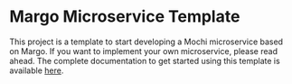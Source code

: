 Margo Microservice Template
===========================

This project is a template to start developing a Mochi microservice based on Margo.
If you want to implement your own microservice, please read ahead.
The complete documentation to get started using this template is available
[here](https://mochi.readthedocs.io/en/latest/templates/01_margo.html).
